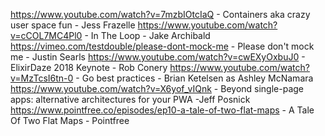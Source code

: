 https://www.youtube.com/watch?v=7mzbIOtcIaQ - Containers aka crazy user space fun - Jess Frazelle
https://www.youtube.com/watch?v=cCOL7MC4Pl0 - In The Loop - Jake Archibald
https://vimeo.com/testdouble/please-dont-mock-me - Please don't mock me - Justin Searls
https://www.youtube.com/watch?v=cwEXyOxbuJ0 - ElixirDaze 2018 Keynote - Rob Conery
https://www.youtube.com/watch?v=MzTcsI6tn-0 - Go best practices - Brian Ketelsen as Ashley McNamara
https://www.youtube.com/watch?v=X6yof_vIQnk - Beyond single-page apps: alternative architectures for your PWA -Jeff Posnick
https://www.pointfree.co/episodes/ep10-a-tale-of-two-flat-maps - A Tale Of Two Flat Maps - Pointfree
